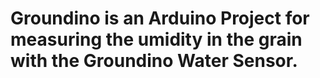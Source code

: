 # Groundino is an Arduino Project for measuring the umidity in the grain with the Groundino Water Sensor.
